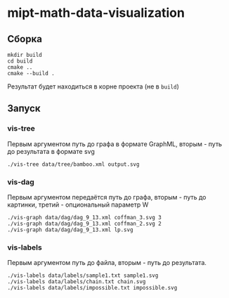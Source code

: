 # mipt-math-data-visualization

## Сборка
```shell
mkdir build
cd build
cmake ..
cmake --build .
```

Результат будет находиться в корне проекта (не в `build`)

## Запуск
### vis-tree
Первым аргументом путь до графа в формате GraphML, вторым - путь до результата в формате svg
```shell
./vis-tree data/tree/bamboo.xml output.svg
```

### vis-dag
Первым аргументом передаётся путь до графа, вторым - путь до картинки, третий - опциональный параметр W
```shell
./vis-graph data/dag/dag_9_13.xml coffman_3.svg 3
./vis-graph data/dag/dag_9_13.xml coffman_2.svg 2
./vis-graph data/dag/dag_9_13.xml lp.svg
```

### vis-labels
Первым аргументом путь до файла, вторым - путь до результата.
```shell
./vis-labels data/labels/sample1.txt sample1.svg
./vis-labels data/labels/chain.txt chain.svg
./vis-labels data/labels/impossible.txt impossible.svg
```
